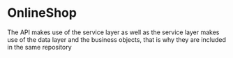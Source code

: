 # OnlineShop
The API makes use of the service layer as well as the service layer makes use of the data layer and the business objects, that is why they are included in the same repository
